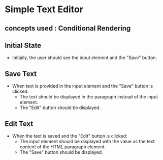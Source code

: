 # Simple Text Editor

## concepts used : Conditional Rendering

## Initial State

- Initially, the user should see the input element and the "Save" button.

## Save Text

- When text is provided in the input element and the "Save" button is clicked:
  - The text should be displayed in the paragraph instead of the input element.
  - The "Edit" button should be displayed.

## Edit Text

- When the text is saved and the "Edit" button is clicked:
  - The input element should be displayed with the value as the text content of the HTML paragraph element.
  - The "Save" button should be displayed.
